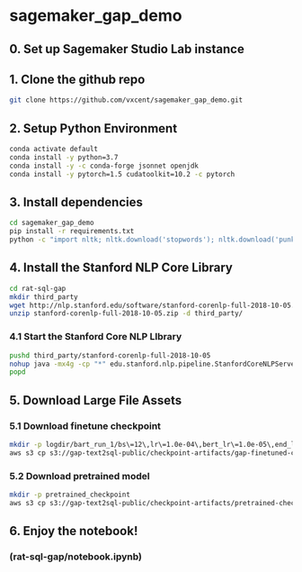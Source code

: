 # sagemaker_gap_demo

## 0. Set up Sagemaker Studio Lab instance 

## 1. Clone the github repo
```bash
git clone https://github.com/vxcent/sagemaker_gap_demo.git
```

## 2. Setup Python Environment
```bash 
conda activate default
conda install -y python=3.7
conda install -y -c conda-forge jsonnet openjdk
conda install -y pytorch=1.5 cudatoolkit=10.2 -c pytorch
```
## 3. Install dependencies
```bash
cd sagemaker_gap_demo
pip install -r requirements.txt
python -c "import nltk; nltk.download('stopwords'); nltk.download('punkt')"
```


## 4. Install the Stanford NLP Core Library
```bash
cd rat-sql-gap
mkdir third_party
wget http://nlp.stanford.edu/software/stanford-corenlp-full-2018-10-05.zip
unzip stanford-corenlp-full-2018-10-05.zip -d third_party/
```

### 4.1 Start the Stanford Core NLP LIbrary
```bash
pushd third_party/stanford-corenlp-full-2018-10-05
nohup java -mx4g -cp "*" edu.stanford.nlp.pipeline.StanfordCoreNLPServer -port 8999 -timeout 15000 > server.log &
popd
```

## 5. Download Large File Assets

### 5.1 Download finetune checkpoint
```bash
mkdir -p logdir/bart_run_1/bs\=12\,lr\=1.0e-04\,bert_lr\=1.0e-05\,end_lr\=0e0\,att\=1/
aws s3 cp s3://gap-text2sql-public/checkpoint-artifacts/gap-finetuned-checkpoint logdir/bart_run_1/bs\=12\,lr\=1.0e-04\,bert_lr\=1.0e-05\,end_lr\=0e0\,att\=1/model_checkpoint-00041000
```
### 5.2 Download pretrained model 
```bash
mkdir -p pretrained_checkpoint
aws s3 cp s3://gap-text2sql-public/checkpoint-artifacts/pretrained-checkpoint pretrained_checkpoint/pytorch_model.bin
```

## 6. Enjoy the notebook! 
### (rat-sql-gap/notebook.ipynb)